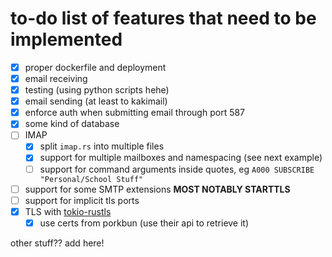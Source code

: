 # to-do list of features that need to be implemented

- [X] proper dockerfile and deployment
- [X] email receiving
- [X] testing (using python scripts hehe)
- [X] email sending (at least to kakimail)
- [X] enforce auth when submitting email through port 587
- [X] some kind of database
- [ ] IMAP
    - [X] split `imap.rs` into multiple files
    - [x] support for multiple mailboxes and namespacing (see next example)
    - [ ] support for command arguments inside quotes, eg `A000 SUBSCRIBE "Personal/School Stuff"`
- [ ] support for some SMTP extensions **MOST NOTABLY STARTTLS**
- [ ] support for implicit tls ports
- [X] TLS with [tokio-rustls](https://crates.io/crates/tokio-rustls)
    - [X] use certs from porkbun (use their api to retrieve it)

other stuff?? add here!
